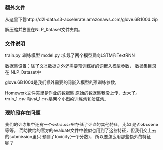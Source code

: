 ### 额外文件

从这里下载http://d2l-data.s3-accelerate.amazonaws.com/glove.6B.100d.zip

解压缩并放置在NLP_Dataset文件夹内。

### 文件说明

train.py :训练模型
model.py :实现了两个模型双向LSTM和TextRNN

数据集设置：除了文本数据之外还需要预训练好的词嵌入模型参数，
数据集目录在 NLP_Dataset中

glove.6B.100d是我们额外需要的词嵌入模型的预训练参数。

Homework文件夹里是作业的数据集
原始的数据集我没上传，太大了。
train_1.csv 和val_1.csv是两个小型的训练集和验证集。

### 现阶段存在问题
我们的训练集中还有一个extra.csv里存储了评论的其他特征，比如
是否obscene等等。
而助教给的官方的evaluate文件中貌似也用到了这些特征，但我们交上去的submission里只
预测了toxicity(一个分数)，
所以要怎么用那些额外的特征呢？